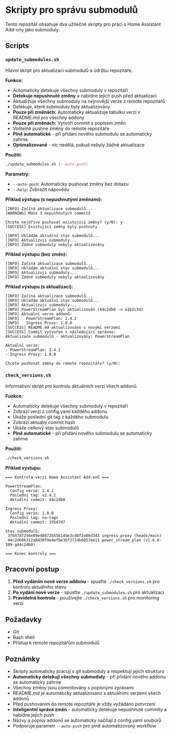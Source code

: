 # Skripty pro správu submodulů

Tento repozitář obsahuje dva užitečné skripty pro práci s Home Assistant Add-ony jako submoduly:

## Scripts

### `update_submodules.sh`

Hlavní skript pro aktualizaci submodulů a údržbu repozitáře.

**Funkce:**
- Automaticky detekuje všechny submoduly v repozitáři
- **Detekuje nepushnuté změny** a nabídne jejich push před aktualizací
- Aktualizuje všechny submoduly na nejnovější verze z remote repozitářů
- Detekuje, které submoduly byly aktualizovány
- **Pouze při změnách:** Automaticky aktualizuje tabulku verzí v README.md pro všechny addony
- **Pouze při změnách:** Vytvoří commit s popisem změn
- Volitelně pushne změny do remote repozitáře
- **Plně automatické** - při přidání nového submodulu se automaticky zahrne
- **Optimalizované** - nic nedělá, pokud nebyly žádné aktualizace

**Použití:**
```bash
./update_submodules.sh [--auto-push]
```

**Parametry:**
- `--auto-push`: Automaticky pushovat změny bez dotazu
- `--help`: Zobrazit nápovědu

**Příklad výstupu (s nepushnutými změnami):**
```
[INFO] Začíná aktualizace submodulů...
[WARNING] Máte 3 nepushnutých commitů

Chcete nejdříve pushovat existující změny? (y/N): y
[SUCCESS] Existující změny byly pushnuty

[INFO] Ukládám aktuální stav submodulů...
[INFO] Aktualizuji submoduly...
[INFO] Žádné submoduly nebyly aktualizovány
```

**Příklad výstupu (bez změn):**
```
[INFO] Začíná aktualizace submodulů...
[INFO] Ukládám aktuální stav submodulů...
[INFO] Aktualizuji submoduly...
[INFO] Žádné submoduly nebyly aktualizovány
```

**Příklad výstupu (s aktualizací):**
```
[INFO] Začíná aktualizace submodulů...
[INFO] Ukládám aktuální stav submodulů...
[INFO] Aktualizuji submoduly...
[INFO] PowerStreamPlan byl aktualizován (44c2db0 -> a1b2c3d)
[INFO] Aktuální verze addonů:
[INFO]   PowerStreamPlan: 2.4.2
[INFO]   Ingress Proxy: 1.0.0
[SUCCESS] README.md aktualizováno s novými verzemi
[SUCCESS] Commit vytvořen s následující zprávou:
Aktualizace submodulů - aktualizovány: PowerStreamPlan

Aktuální verze:
- PowerStreamPlan: 2.4.2
- Ingress Proxy: 1.0.0

Chcete pushovat změny do remote repozitáře? (y/N):
```

### `check_versions.sh`

Informativní skript pro kontrolu aktuálních verzí všech addonů.

**Funkce:**
- Automaticky detekuje všechny submoduly v repozitáři
- Zobrazí verzi z config.yaml každého addonu
- Ukáže poslední git tag z každého submodulu
- Zobrazí aktuální commit hash
- Ukáže celkový stav submodulů
- **Plně automatické** - při přidání nového submodulu se automaticky zahrne

**Použití:**
```bash
./check_versions.sh
```

**Příklad výstupu:**
```
=== Kontrola verzí Home Assistant Add-onů ===

PowerStreamPlan:
  Config verze: 2.4.1
  Poslední tag: v2.4.1
  Aktuální commit: 44c2db0

Ingress Proxy:
  Config verze: 1.0.0
  Poslední tag: no-tags
  Aktuální commit: 3fb47d7

Stav submodulů:
 3fb47d7256e09ed8672b5561dde3cd6f2a06d343 ingress-proxy (heads/main)
 44c2db06312a8430f9e4efbe36f2724b6857ee11 power_stream_plan (v1.6.0-109-g44c2db0)

=== Konec kontroly ===
```

## Pracovní postup

1. **Před vydáním nové verze addonu** - spusťte `./check_versions.sh` pro kontrolu aktuálního stavu
2. **Po vydání nové verze** - spusťte `./update_submodules.sh` pro aktualizaci
3. **Pravidelná kontrola** - používejte `./check_versions.sh` pro monitoring verzí

## Požadavky

- Git
- Bash shell
- Přístup k remote repozitářům submodulů

## Poznámky

- Skripty automaticky pracují s git submoduly a respektují jejich strukturu
- **Automaticky detekují všechny submoduly** - při přidání nového addonu se automaticky zahrne
- Všechny změny jsou commitovány s popisnými zprávami
- README.md je automaticky aktualizováno s aktuálními verzemi všech addonů
- Před pushováním do remote repozitáře je vždy vyžádáno potvrzení
- **Inteligentní správa změn** - automaticky detekuje nepushnuté commity a nabídne jejich push
- Názvy a popisy addonů se automaticky načítají z config.yaml souborů
- Podporuje parametr `--auto-push` pro plně automatizovaný workflow
